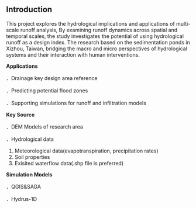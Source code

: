 ## Introduction
This project explores the hydrological implications and applications of multi-scale runoff analysis, By examining runoff dynamics across spatial and temporal scales, the study investigates the potential of using hydrological runoff as a design index. The research based on the sedimentation ponds in Xizhou, Taiwan, bridging the macro and micro perspectives of hydrological systems and their interaction with human interventions.

**Applications**

．Drainage key design area reference

．Predicting potential flood zones

．Supporting simulations for runoff and infiltration models
         
**Key Source**         

．DEM Models of research area

．Hydrological data

1. Meteorological data(evapotranspiration, precipitation rates) 
2. Soil properties
3. Exisited waterflow data(.shp file is preferred)
   
**Simulation Models**

．QGIS&SAGA

．Hydrus-1D